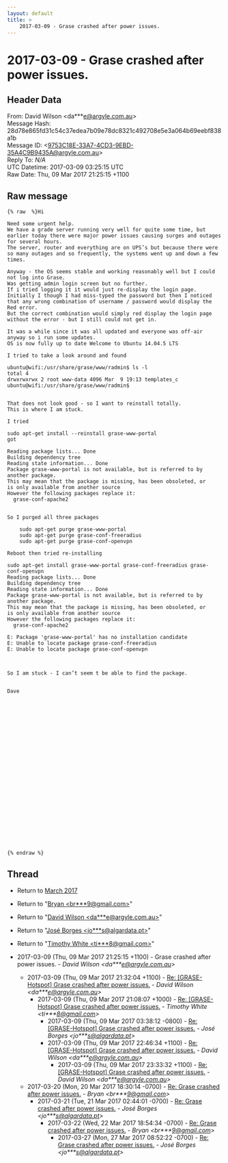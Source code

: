 ```yaml
---
layout: default
title: >
    2017-03-09 - Grase crashed after power issues. 
---
```


# 2017-03-09 - Grase crashed after power issues. 

## Header Data

From: David Wilson \<da***e@argyle.com.au\><br>
Message Hash: 28d78e865fd31c54c37edea7b09e78dc8321c492708e5e3a064b69eebf838a1b<br>
Message ID: \<9753C18E-33A7-4CD3-9EBD-35A4C9B9435A@argyle.com.au\><br>
Reply To: _N/A_<br>
UTC Datetime: 2017-03-09 03:25:15 UTC<br>
Raw Date: Thu, 09 Mar 2017 21:25:15 +1100<br>

## Raw message

```
{% raw  %}Hi

Need some urgent help. 
We have a grade server running very well for quite some time, but earlier today there were major power issues causing surges and outages for several hours. 
The server, router and everything are on UPS’s but because there were so many outages and so frequently, the systems went up and down a few times. 

Anyway - the OS seems stable and working reasonably well but I could not log into Grase. 
Was getting admin login screen but no further. 
If i tried logging it it would just re-display the login page. 
Initially I though I had miss-typed the password but then I noticed that any wrong combination of username / password would display the Red error. 
But the correct combination would simply red display the login page without the error - but I still could not get in.

It was a while since it was all updated and everyone was off-air anyway so i run some updates. 
OS is now fully up to date Welcome to Ubuntu 14.04.5 LTS

I tried to take a look around and found 

ubuntu@wifi:/usr/share/grase/www/radmin$ ls -l
total 4
drwxrwxrwx 2 root www-data 4096 Mar  9 19:13 templates_c
ubuntu@wifi:/usr/share/grase/www/radmin$ 


That does not look good - so I want to reinstall totally. 
This is where I am stuck. 

I tried 

sudo apt-get install --reinstall grase-www-portal
got 

Reading package lists... Done
Building dependency tree       
Reading state information... Done
Package grase-www-portal is not available, but is referred to by another package.
This may mean that the package is missing, has been obsoleted, or
is only available from another source
However the following packages replace it:
  grase-conf-apache2


So I purged all three packages 

	sudo apt-get purge grase-www-portal
	sudo apt-get purge grase-conf-freeradius
	sudo apt-get purge grase-conf-openvpn

Reboot then tried re-installing 

sudo apt-get install grase-www-portal grase-conf-freeradius grase-conf-openvpn
Reading package lists... Done
Building dependency tree       
Reading state information... Done
Package grase-www-portal is not available, but is referred to by another package.
This may mean that the package is missing, has been obsoleted, or
is only available from another source
However the following packages replace it:
  grase-conf-apache2

E: Package 'grase-www-portal' has no installation candidate
E: Unable to locate package grase-conf-freeradius
E: Unable to locate package grase-conf-openvpn



So I am stuck - I can’t seem t be able to find the package.


Dave 


























{% endraw %}
```

## Thread

+ Return to [March 2017](/archive/2017/03)

+ Return to "[Bryan <br***9<span>@</span>gmail.com>](/authors/br___9_at_gmail_com)"
+ Return to "[David Wilson <da***e<span>@</span>argyle.com.au>](/authors/da___e_at_argyle_com_au)"
+ Return to "[José Borges <jo***s<span>@</span>algardata.pt>](/authors/jo___s_at_algardata_pt)"
+ Return to "[Timothy White <ti***8<span>@</span>gmail.com>](/authors/ti___8_at_gmail_com)"

+ 2017-03-09 (Thu, 09 Mar 2017 21:25:15 +1100) - Grase crashed after power issues.  - _David Wilson \<da***e@argyle.com.au\>_
  + 2017-03-09 (Thu, 09 Mar 2017 21:32:04 +1100) - [Re: [GRASE-Hotspot] Grase crashed after power issues.](/archive/2017/03/39c2cdc0dd31b37a91773d8b2da4ae24a8e3f2b10507f7d014e4c8ef42e9d413) - _David Wilson \<da***e@argyle.com.au\>_
    + 2017-03-09 (Thu, 09 Mar 2017 21:08:07 +1000) - [Re: [GRASE-Hotspot] Grase crashed after power issues.](/archive/2017/03/546f3ad94bf92245a7ca1d295004c300c53b3610b5d3343e7b241aca3910b10d) - _Timothy White \<ti***8@gmail.com\>_
      + 2017-03-09 (Thu, 09 Mar 2017 03:38:12 -0800) - [Re: [GRASE-Hotspot] Grase crashed after power issues.](/archive/2017/03/3148ca3a6221f60ca5c0b2a8e233e098b0b68178a420dc2200cbf760e51ec6da) - _José Borges \<jo***s@algardata.pt\>_
      + 2017-03-09 (Thu, 09 Mar 2017 22:46:34 +1100) - [Re: [GRASE-Hotspot] Grase crashed after power issues.](/archive/2017/03/c530879f91cb4b4f298c6f0ffaca6f3057f993fcdebef80ad4a64e3a13544821) - _David Wilson \<da***e@argyle.com.au\>_
        + 2017-03-09 (Thu, 09 Mar 2017 23:33:32 +1100) - [Re: [GRASE-Hotspot] Grase crashed after power issues.](/archive/2017/03/d7039a99ce1bdc0d6f7a16322e97f3dc3594610faf335498e0fab6e917ea256a) - _David Wilson \<da***e@argyle.com.au\>_
  + 2017-03-20 (Mon, 20 Mar 2017 18:30:14 -0700) - [Re: Grase crashed after power issues.](/archive/2017/03/25d4047c7c4b6ba7a4b76289ed874afe70e6c2c9b0c9bdff16fbc600ab52d7ae) - _Bryan \<br***9@gmail.com\>_
    + 2017-03-21 (Tue, 21 Mar 2017 02:44:01 -0700) - [Re: Grase crashed after power issues.](/archive/2017/03/da5ad00e256bba925854d2d3a7178a0145d0226164f8904fe545879bb6e120b3) - _José Borges \<jo***s@algardata.pt\>_
      + 2017-03-22 (Wed, 22 Mar 2017 18:54:34 -0700) - [Re: Grase crashed after power issues.](/archive/2017/03/cae47b88d74e3e49106d5e3de379f2f75efffc51fbec9266bf729f3f6b3fb63f) - _Bryan \<br***9@gmail.com\>_
        + 2017-03-27 (Mon, 27 Mar 2017 08:52:22 -0700) - [Re: Grase crashed after power issues.](/archive/2017/03/d3373f17bfde29ba9cecffbd27a1e68047f579050f047970433a6e652af7f7e8) - _José Borges \<jo***s@algardata.pt\>_

